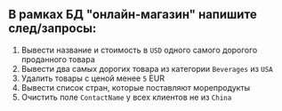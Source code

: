 ## В рамках БД "онлайн-магазин" напишите след/запросы:

1. Вывести название и стоимость в `USD` одного самого дорогого проданного товара
2. Вывести два самых дорогих товара из категории `Beverages` из `USA`
3. Удалить товары с ценой менее `5` EUR
4. Вывести список стран, которые поставляют морепродукты
5. Очистить поле `ContactName` у всех клиентов не из `China`